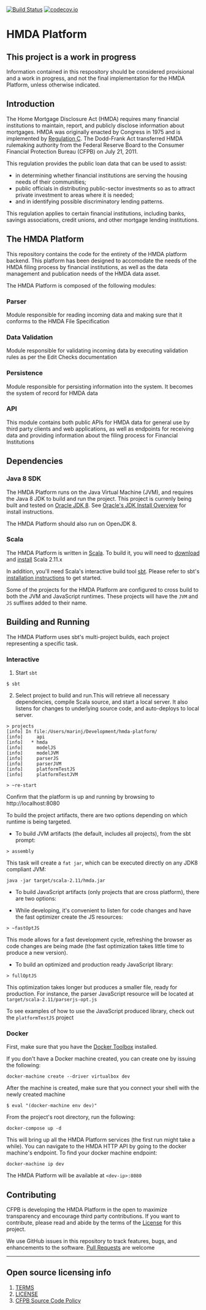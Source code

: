 [![Build Status](https://travis-ci.org/cfpb/hmda-platform.svg?branch=master)](https://travis-ci.org/cfpb/hmda-platform) [![codecov.io](https://codecov.io/github/cfpb/hmda-platform/coverage.svg?branch=master)](https://codecov.io/github/cfpb/hmda-platform?branch=master)

# HMDA Platform

## This project is a work in progress

Information contained in this respository should be considered provisional and a work in progress, and not the final implementation for the HMDA Platform, unless otherwise indicated. 

## Introduction

The Home Mortgage Disclosure Act (HMDA) requires many financial institutions to maintain, report, and publicly disclose information about mortgages. HMDA was originally enacted by Congress in 1975 and is implemented by [Regulation C](https://www.gpo.gov/fdsys/pkg/CFR-2012-title12-vol8/xml/CFR-2012-title12-vol8-part1003.xml). The Dodd-Frank Act transferred HMDA rulemaking authority from the Federal Reserve Board to the Consumer Financial Protection Bureau (CFPB) on July 21, 2011.

This regulation provides the public loan data that can be used to assist:
* in determining whether financial institutions are serving the housing needs of their communities;
* public officials in distributing public-sector investments so as to attract private investment to areas where it is needed;
* and in identifying possible discriminatory lending patterns.

This regulation applies to certain financial institutions, including banks, savings associations, credit unions, and other mortgage lending institutions.

## The HMDA Platform

This repository contains the code for the entirety of the HMDA platform backend. This platform has been designed to accomodate the needs of the HMDA filing process by financial institutions, as well as the data management and publication needs of the HMDA data asset. 

The HMDA Platform is composed of the following modules: 

### Parser

Module responsible for reading incoming data and making sure that it conforms to the HMDA File Specification

### Data Validation

Module responsible for validating incoming data by executing validation rules as per the Edit Checks documentation

### Persistence

Module responsible for persisting information into the system. It becomes the system of record for HMDA data

### API

This module contains both public APIs for HMDA data for general use by third party clients and web applications, as well as endpoints for receiving data and providing information about the filing process for Financial Institutions


## Dependencies

### Java 8 SDK

The HMDA Platform runs on the Java Virtual Machine (JVM), and requires the Java 8 JDK to build and run the project. This project is currenly being built and tested on [Oracle JDK 8](http://www.oracle.com/technetwork/java/javase/downloads/jdk8-downloads-2133151.html). See [Oracle's JDK Install Overview](http://docs.oracle.com/javase/8/docs/technotes/guides/install/install_overview.html) for install instructions.

The HMDA Platform should also run on OpenJDK 8.

### Scala

The HMDA Platform is written in [Scala](http://www.scala-lang.org/). To build it, you will need to [download](http://www.scala-lang.org/download/) and [install](http://www.scala-lang.org/download/install.html) Scala 2.11.x

In addition, you'll need Scala's interactive build tool [sbt](http://www.scala-sbt.org/0.13/tutorial/index.html). Please refer to sbt's [installation instructions](http://www.scala-sbt.org/0.13/tutorial/Setup.html) to get started.

Some of the projects for the HMDA Platform are configured to cross build to both the JVM and JavaScript runtimes. These projects will have the `JVM` and `JS` suffixes added to their name.

## Building and Running

The HMDA Platform uses sbt's multi-project builds, each project representing a specific task.

### Interactive

1. Start `sbt`

```shell
$ sbt
```

2. Select project to build and run.This will retrieve all necessary dependencies, compile Scala source, and start a local server. It also listens for changes to underlying source code, and auto-deploys to local server.

```shell
> projects
[info] In file:/Users/marinj/Development/hmda-platform/
[info] 	   api
[info] 	 * hmda
[info] 	   modelJS
[info] 	   modelJVM
[info] 	   parserJS
[info] 	   parserJVM
[info] 	   platformTestJS
[info] 	   platformTestJVM

> ~re-start
```

Confirm that the platform is up and running by browsing to http://localhost:8080

To build the project artifacts, there are two options depending on which runtime is being targeted. 

* To build JVM artifacts (the default, includes all projects), from the sbt prompt:

```shell
> assembly
```

This task will create a `fat jar`, which can be executed directly on any JDK8 compliant JVM:

```shell
java -jar target/scala-2.11/hmda.jar
```

* To build JavaScript artifacts (only projects that are cross platform), there are two options:

- While developing, it's convenient to listen for code changes and have the fast optimizer create the JS resources:

```shell
> ~fastOptJS
```

This mode allows for a fast development cycle, refreshing the browser as code changes are being made (the fast optimization takes little time to produce a new version).

- To build an optimized and production ready JavaScript library:

```shell
> fullOptJS
```
This optimization takes longer but produces a smaller file, ready for production. 
For instance, the parser JavaScript resource will be located at `target/scala-2.11/parserjs-opt.js`

To see examples of how to use the JavaScript produced library, check out the `platformTestJS` project


### Docker

First, make sure that you have the [Docker Toolbox](https://www.docker.com/docker-toolbox) installed.

If you don't have a Docker machine created, you can create one by issuing the following:

```shell
docker-machine create --driver virtualbox dev
```

After the machine is created, make sure that you connect your shell with the newly created machine

```shell
$ eval "(docker-machine env dev)"
```

From the project's root directory, run the following:

```shell
docker-compose up -d
```

This will bring up all the HMDA Platform services (the first run might take a while). You can navigate to the HMDA HTTP API by
going to the docker machine's endpoint. To find your docker machine endpoint:

```shell
docker-machine ip dev
```

The HMDA Platform will be available at `<dev-ip>:8080`


## Contributing

CFPB is developing the HMDA Platform in the open to maximize transparency and encourage third party contributions. If you want to contribute, please read and abide by the terms of the [License](LICENSE) for this project.

We use GitHub issues in this repository to track features, bugs, and enhancements to the software. [Pull Requests](https://help.github.com/articles/using-pull-requests/) are welcome



----

## Open source licensing info
1. [TERMS](TERMS.md)
2. [LICENSE](LICENSE)
3. [CFPB Source Code Policy](https://github.com/cfpb/source-code-policy/)


